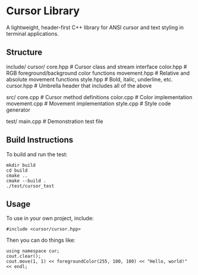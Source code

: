 Cursor Library
==============

A lightweight, header-first C++ library for ANSI cursor and text styling in terminal applications.

Structure
---------

include/
    cursor/
        core.hpp         # Cursor class and stream interface
        color.hpp        # RGB foreground/background color functions
        movement.hpp     # Relative and absolute movement functions
        style.hpp        # Bold, italic, underline, etc.
        cursor.hpp       # Umbrella header that includes all of the above

src/
    core.cpp             # Cursor method definitions
    color.cpp            # Color implementation
    movement.cpp         # Movement implementation
    style.cpp            # Style code generator

test/
    main.cpp             # Demonstration test file

Build Instructions
------------------

To build and run the test:

    mkdir build
    cd build
    cmake ..
    cmake --build .
    ./test/cursor_test

Usage
-----

To use in your own project, include:

    #include <cursor/cursor.hpp>

Then you can do things like:

    using namespace cur;
    cout.clear();
    cout.move(1, 1) << foregroundColor(255, 100, 100) << "Hello, world!" << endl;
